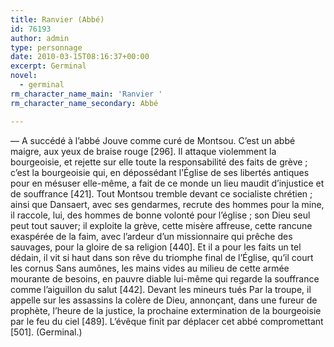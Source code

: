 ```yaml
---
title: Ranvier (Abbé)
id: 76193
author: admin
type: personnage
date: 2010-03-15T08:16:37+00:00
excerpt: Germinal
novel:
  - germinal
rm_character_name_main: 'Ranvier '
rm_character_name_secondary: Abbé

---
```

— A succédé à l&rsquo;abbé Jouve comme curé de Montsou. C&rsquo;est un abbé maigre, aux yeux de braise rouge [296]. Il attaque violemment la bourgeoisie, et rejette sur elle toute la responsabilité des faits de grève ; c&rsquo;est la bourgeoisie qui, en dépossédant l&rsquo;Église de ses libertés antiques pour en mésuser elle-même, a fait de ce monde un lieu maudit d&rsquo;injustice et de souffrance [421]. Tout Montsou tremble devant ce socialiste chrétien ; ainsi que Dansaert, avec ses gendarmes, recrute des hommes pour la mine, il raccole, lui, des hommes de bonne volonté pour l&rsquo;église ; son Dieu seul peut tout sauver; il exploite la grève, cette misère affreuse, cette rancune exaspérée de la faim, avec l&rsquo;ardeur d&rsquo;un missionnaire qui prêche des sauvages, pour la gloire de sa religion [440]. Et il a pour les faits un tel dédain, il vit si haut dans son rêve du triomphe final de l&rsquo;Église, qu&rsquo;il court les cornus Sans aumônes, les mains vides au milieu de cette armée mourante de besoins, en pauvre diable lui-même qui regarde la souffrance comme l&rsquo;aiguillon du salut [442]. Devant les mineurs tués Par la troupe, il appelle sur les assassins la colère de Dieu, annonçant, dans une fureur de prophète, l&rsquo;heure de la justice, la prochaine extermination de la bourgeoisie par le feu du ciel [489]. L&rsquo;évêque finit par déplacer cet abbé compromettant [501]. (Germinal.)